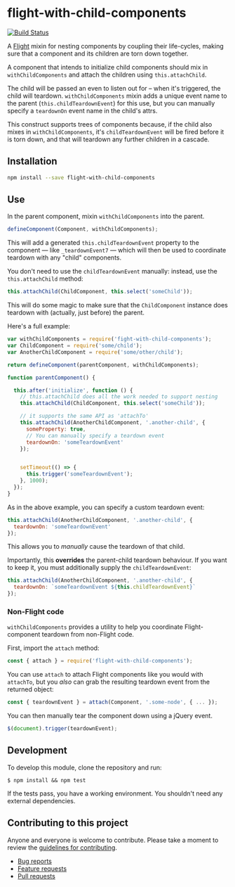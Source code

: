 # flight-with-child-components

[![Build Status](https://travis-ci.org/flightjs/flight-with-child-components.png?branch=master)](http://travis-ci.org/flightjs/flight-with-child-components)

A [Flight](https://github.com/flightjs/flight) mixin for nesting components by coupling their life-cycles, making sure that a component and its children are torn down together.

A component that intends to initialize child components should mix in `withChildComponents` and attach the children using `this.attachChild`.

The child will be passed an even to listen out for – when it's triggered, the child will teardown. `withChildComponents` mixin adds a unique event name to the parent (`this.childTeardownEvent`) for this use, but you can manually specify a `teardownOn` event name in the child's attrs.

This construct supports trees of components because, if the child also mixes in `withChildComponents`, it's `childTeardownEvent` will be fired before it is torn down, and that will teardown any further children in a cascade.

## Installation

```bash
npm install --save flight-with-child-components
```

## Use

In the parent component, mixin `withChildComponents` into the parent.

```js
defineComponent(Component, withChildComponents);
```

This will add a generated `this.childTeardownEvent` property to the component — like `_teardownEvent7` — which will then be used to coordinate teardown with any "child" components.

You don't need to use the `childTeardownEvent` manually: instead, use the `this.attachChild` method:

```js
this.attachChild(ChildComponent, this.select('someChild'));
```

This will do some magic to make sure that the `ChildComponent` instance does teardown with (actually, just before) the parent.

Here's a full example:

```js
var withChildComponents = require('fight-with-child-components');
var ChildComponent = require('some/child');
var AnotherChildComponent = require('some/other/child');

return defineComponent(parentComponent, withChildComponents);

function parentComponent() {

  this.after('initialize', function () {
    // this.attachChild does all the work needed to support nesting
    this.attachChild(ChildComponent, this.select('someChild'));

    // it supports the same API as 'attachTo'
    this.attachChild(AnotherChildComponent, '.another-child', {
      someProperty: true,
      // You can manually specify a teardown event
      teardownOn: 'someTeardownEvent'
    });


    setTimeout(() => {
      this.trigger('someTeardownEvent');
    }, 1000);
  });
}
```

As in the above example, you can specify a custom teardown event:

```js
this.attachChild(AnotherChildComponent, '.another-child', {
  teardownOn: 'someTeardownEvent'
});
```

This allows you to *manually* cause the teardown of that child.

Importantly, this **overrides** the parent-child teardown behaviour. If you want to keep it, you must additionally supply the `childTeardownEvent`:

```js
this.attachChild(AnotherChildComponent, '.another-child', {
  teardownOn: `someTeardownEvent ${this.childTeardownEvent}`
});
```

### Non-Flight code

`withChildComponents` provides a utility to help you coordinate Flight-component teardown from non-Flight code.

First, import the `attach` method:

```js
const { attach } = require('flight-with-child-components');
```

You can use `attach` to attach Flight components like you would with `attachTo`, but you *also* can grab the resulting teardown event from the returned object:

```js
const { teardownEvent } = attach(Component, '.some-node', { ... });
```

You can then manually tear the component down using a jQuery event.

```js
$(document).trigger(teardownEvent);
```

## Development

To develop this module, clone the repository and run:

```
$ npm install && npm test
```

If the tests pass, you have a working environment. You shouldn't need any external dependencies.

## Contributing to this project

Anyone and everyone is welcome to contribute. Please take a moment to
review the [guidelines for contributing](CONTRIBUTING.md).

* [Bug reports](CONTRIBUTING.md#bugs)
* [Feature requests](CONTRIBUTING.md#features)
* [Pull requests](CONTRIBUTING.md#pull-requests)

